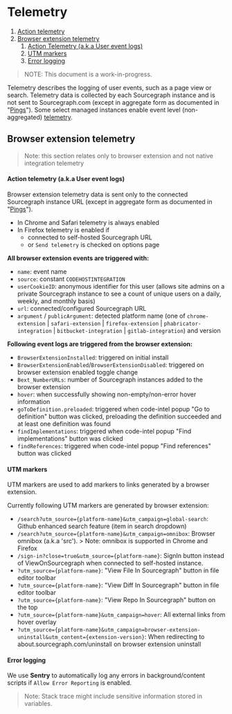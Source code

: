 # Telemetry

1. [Action telemetry](#action-telemetry)
2. [Browser extension telemetry](#browser-extension-telemetry)
    1. [Action Telemetry (a.k.a User event logs)](#action-telemetry-aka-user-event-logs)
    1. [UTM markers](#utm-markers)
    1. [Error logging](#error-logging)


> NOTE: This document is a work-in-progress.

Telemetry describes the logging of user events, such as a page view or search. Telemetry data is collected by each Sourcegraph instance and is not sent to Sourcegraph.com (except in aggregate form as documented in "[Pings](../../admin/pings.md)"). Some select managed instances enable
event level (non-aggregated) [telemetry](./data-usage-pipeline.md).

## Browser extension telemetry

> Note: this section relates only to browser extension and not native integration telemetry

#### Action telemetry (a.k.a User event logs)

Browser extension telemetry data is sent only to the connected Sourcegraph instance URL (except in aggregate form as documented in "[Pings](../../admin/pings.md)"). 

- In Chrome and Safari telemetry is always enabled
- In Firefox telemetry is enabled if
  - connected to self-hosted Sourcegraph URL
  - or `Send telemetry` is checked on options page

**All browser extension events are triggered with:**

- `name`: event name
- `source`: constant `CODEHOSTINTEGRATION`
- `userCookieID`: anonymous identifier for this user (allows site admins on a private Sourcegraph instance to see a count of unique users on a daily, weekly, and monthly basis)
- `url`: connected/configured Sourcegraph URL
- `argument` / `publicArgument`: detected platform name (one of `chrome-extension` | `safari-extension` | `firefox-extension` | `phabricator-integration` | `bitbucket-integration` | `gitlab-integration`) and version

**Following event logs are triggered from the browser extension:**

- `BrowserExtensionInstalled`: triggered on initial install
- `BrowserExtensionEnabled`/`BrowserExtensionDisabled`: triggered on browser extension enabled toggle change
- `Bext_NumberURLs`: number of Sourcegraph instances added to the browser extension
- `hover`: when successfully showing non-empty/non-error hover information
- `goToDefinition.preloaded`: triggered when code-intel popup "Go to definition" button was clicked, preloading the definition succeeded and at least one definition was found
- `findImplementations`: triggered when code-intel popup "Find implementations" button was clicked
- `findReferences`: triggered when code-intel popup "Find references" button was clicked

#### UTM markers

UTM markers are used to add markers to links generated by a browser extension.

Currently following UTM markers are generated by browser extension:

- `/search?utm_source={platform-name}&utm_campaign=global-search`: Github enhanced search feature (item in search dropdown)
- `/search?utm_source={platform-name}&utm_campaign=omnibox`: Browser omnibox (a.k.a 'src'). > Note: omnibox is supported in Chrome and Firefox
- `/sign-in?close=true&utm_source={platform-name}`: SignIn button instead of ViewOnSourcegraph when connected to self-hosted instance.
- `?utm_source={platform-name}`: "View File In Sourcegraph" button in file editor toolbar
- `?utm_source={platform-name}`: "View Diff In Sourcegraph" button in file editor toolbar
- `?utm_source={platform-name}`: "View Repo In Sourcegraph" button on the top
- `?utm_source={platform-name}&utm_campaign=hover`: All external links from hover overlay
- `?utm_source={platform-name}&utm_campaign=browser-extension-uninstall&utm_content={extension-version}`: When redirecting to about.sourcegraph.com/uninstall on browser extension uninstall


#### Error logging

We use **Sentry** to automatically log any errors in background/content scripts if `Allow Error Reporting` is enabled.
> Note: Stack trace might include sensitive information stored in variables.

